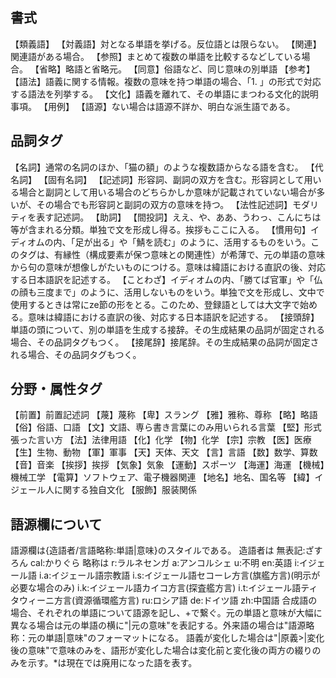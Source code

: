 ## 書式
【類義語】
【対義語】対となる単語を挙げる。反位語とは限らない。
【関連】関連語がある場合。
【参照】まとめて複数の単語を比較するなどしている場合。
【省略】略語と省略元。
【同意】俗語など、同じ意味の別単語
【参考】
【語法】語義に関する情報。複数の意味を持つ単語の場合、「1. 」の形式で対応する語法を列挙する。
【文化】語義を離れて、その単語にまつわる文化的説明事項。
【用例】
【語源】ない場合は語源不詳か、明白な派生語である。

## 品詞タグ
【名詞】通常の名詞のほか、「猫の額」のような複数語からなる語を含む。
【代名詞】
【固有名詞】
【記述詞】形容詞、副詞の双方を含む。形容詞として用いる場合と副詞として用いる場合のどちらかしか意味が記載されていない場合が多いが、その場合でも形容詞と副詞の双方の意味を持つ。
【法性記述詞】モダリティを表す記述詞。
【助詞】
【間投詞】ええ、や、ああ、うわっ、こんにちは等が含まれる分類。単独で文を形成し得る。挨拶もここに入る。
【慣用句】イディオムの内、「足が出る」や「鯖を読む」のように、活用するものをいう。このタグは、有縁性（構成要素が保つ意味との関連性）が希薄で、元の単語の意味から句の意味が想像しがたいものにつける。意味は緯語における直訳の後、対応する日本語訳を記述する。
【ことわざ】イディオムの内、「勝てば官軍」や「仏の顔も三度まで」のように、活用しないものをいう。単独で文を形成し、文中で使用するときは常にze節の形をとる。このため、登録語としては大文字で始める。意味は緯語における直訳の後、対応する日本語訳を記述する。
【接頭辞】単語の頭について、別の単語を生成する接辞。その生成結果の品詞が固定される場合、その品詞タグもつく。
【接尾辞】接尾辞。その生成結果の品詞が固定される場合、その品詞タグもつく。

## 分野・属性タグ
【前置】前置記述詞
【蔑】蔑称
【卑】スラング
【雅】雅称、尊称
【略】略語
【俗】俗語、口語
【文】文語、専ら書き言葉にのみ用いられる言葉
【堅】形式張った言い方
【法】法律用語
【化】化学
【物】化学
【宗】宗教
【医】医療
【生】生物、動物
【軍】軍事
【天】天体、天文
【言】言語
【数】数学、算数
【音】音楽
【挨拶】挨拶
【気象】気象
【運動】スポーツ
【海運】海運
【機械】機械工学
【電算】ソフトウェア、電子機器関連
【地名】地名、国名等
【緯】イジェール人に関する独自文化
【服飾】服装関係

## 語源欄について
語源欄は{造語者/言語略称:単語|意味}のスタイルである。
造語者は
無表記:ざすろん
cal:かりぐら
略称は
r:ラルネセンガ
a:アンコルシェ
u:不明
en:英語
i:イジェール語
i.a:イジェール語宗教語
i.s:イジェール語セコーレ方言(旗艦方言)(明示が必要な場合のみ)
i.k:イジェール語カイコ方言(探査艦方言)
i.t:イジェール語ティタウィーニ方言(資源循環艦方言)
ru:ロシア語
de:ドイツ語
zh:中国語
合成語の場合、それぞれの単語について語源を記し、+で繋ぐ。元の単語と意味が大幅に異なる場合は元の単語の横に"|元の意味"を表記する。外来語の場合は"語源略称：元の単語|意味"のフォーマットになる。
語義が変化した場合は"|原義>|変化後の意味"で意味のみを、語形が変化した場合は変化前と変化後の両方の綴りのみを示す。*は現在では廃用になった語を表す。
